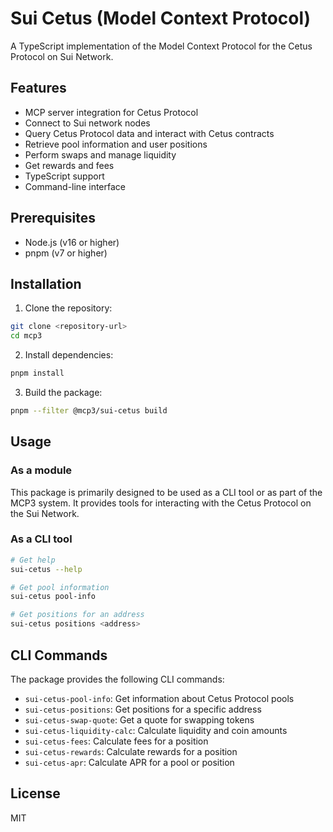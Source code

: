 # Sui Cetus (Model Context Protocol)

A TypeScript implementation of the Model Context Protocol for the Cetus Protocol on Sui Network.

## Features

- MCP server integration for Cetus Protocol
- Connect to Sui network nodes
- Query Cetus Protocol data and interact with Cetus contracts
- Retrieve pool information and user positions
- Perform swaps and manage liquidity
- Get rewards and fees
- TypeScript support
- Command-line interface

## Prerequisites

- Node.js (v16 or higher)
- pnpm (v7 or higher)

## Installation

1. Clone the repository:
```bash
git clone <repository-url>
cd mcp3
```

2. Install dependencies:
```bash
pnpm install
```

3. Build the package:
```bash
pnpm --filter @mcp3/sui-cetus build
```

## Usage

### As a module

This package is primarily designed to be used as a CLI tool or as part of the MCP3 system. It provides tools for interacting with the Cetus Protocol on the Sui Network.

### As a CLI tool

```bash
# Get help
sui-cetus --help

# Get pool information
sui-cetus pool-info

# Get positions for an address
sui-cetus positions <address>
```

## CLI Commands

The package provides the following CLI commands:

- `sui-cetus-pool-info`: Get information about Cetus Protocol pools
- `sui-cetus-positions`: Get positions for a specific address
- `sui-cetus-swap-quote`: Get a quote for swapping tokens
- `sui-cetus-liquidity-calc`: Calculate liquidity and coin amounts
- `sui-cetus-fees`: Calculate fees for a position
- `sui-cetus-rewards`: Calculate rewards for a position
- `sui-cetus-apr`: Calculate APR for a pool or position

## License

MIT
